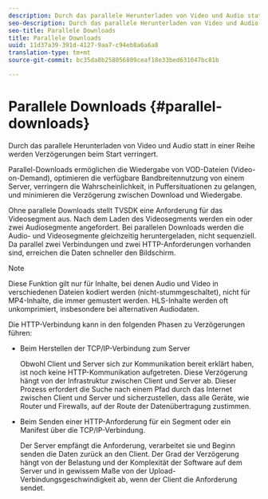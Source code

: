 ```yaml
---
description: Durch das parallele Herunterladen von Video und Audio statt in einer Reihe werden Verzögerungen beim Start verringert.
seo-description: Durch das parallele Herunterladen von Video und Audio statt in einer Reihe werden Verzögerungen beim Start verringert.
seo-title: Parallele Downloads
title: Parallele Downloads
uuid: 11d37a39-391d-4127-9aa7-c94eb8a6a6a8
translation-type: tm+mt
source-git-commit: bc35da8b258056809ceaf18e33bed631047bc81b

---
```



# Parallele Downloads {#parallel-downloads}

Durch das parallele Herunterladen von Video und Audio statt in einer Reihe werden Verzögerungen beim Start verringert.

Parallel-Downloads ermöglichen die Wiedergabe von VOD-Dateien (Video-on-Demand), optimieren die verfügbare Bandbreitennutzung von einem Server, verringern die Wahrscheinlichkeit, in Puffersituationen zu gelangen, und minimieren die Verzögerung zwischen Download und Wiedergabe.

<!-- 

Removed as part of "no DASH use cases" for 2.5.1, May 31st, 2017 release.
<p>Parallel downloads allows DASH video-on-demand (VOD) files to be played, optimizes the available bandwidth usage from a server, lowers the probability of getting into buffer under-run situations, and minimizes the delay between download and playback. </p>

 -->

Ohne parallele Downloads stellt TVSDK eine Anforderung für das Videosegment aus. Nach dem Laden des Videosegments werden ein oder zwei Audiosegmente angefordert. Bei parallelen Downloads werden die Audio- und Videosegmente gleichzeitig heruntergeladen, nicht sequenziell. Da parallel zwei Verbindungen und zwei HTTP-Anforderungen vorhanden sind, erreichen die Daten schneller den Bildschirm.

>[!NOTE]
>
>Diese Funktion gilt nur für Inhalte, bei denen Audio und Video in verschiedenen Dateien kodiert werden (nicht-stummgeschaltet), nicht für MP4-Inhalte, die immer gemustert werden. HLS-Inhalte werden oft unkomprimiert, insbesondere bei alternativen Audiodaten.

<!-- 

See comment above (DASH use case removed).
<note type="restriction">
  This feature applies only to content where the audio and video are encoded into different files (unmuxed content) and does not apply to MP4 content, which is always muxed. Most DASH content is unmuxed, and HLS content is often unmuxed, especially with alternate audio. 
</note>

 -->

Die HTTP-Verbindung kann in den folgenden Phasen zu Verzögerungen führen:

* Beim Herstellen der TCP/IP-Verbindung zum Server

   Obwohl Client und Server sich zur Kommunikation bereit erklärt haben, ist noch keine HTTP-Kommunikation aufgetreten. Diese Verzögerung hängt von der Infrastruktur zwischen Client und Server ab. Dieser Prozess erfordert die Suche nach einem Pfad durch das Internet zwischen Client und Server und sicherzustellen, dass alle Geräte, wie Router und Firewalls, auf der Route der Datenübertragung zustimmen.
* Beim Senden einer HTTP-Anforderung für ein Segment oder ein Manifest über die TCP/IP-Verbindung.

   Der Server empfängt die Anforderung, verarbeitet sie und Beginn senden die Daten zurück an den Client. Der Grad der Verzögerung hängt von der Belastung und der Komplexität der Software auf dem Server und in gewissem Maße von der Upload-Verbindungsgeschwindigkeit ab, wenn der Client die Anforderung sendet.